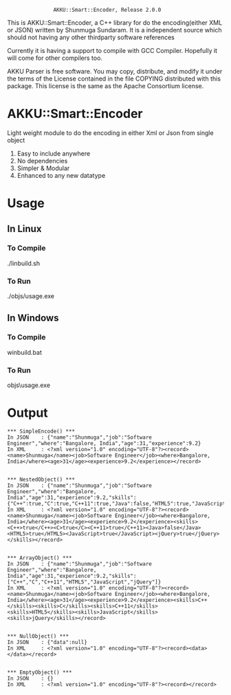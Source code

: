 
                   AKKU::Smart::Encoder, Release 2.0.0

This is AKKU::Smart::Encoder, a C++ library for do the encoding(either 
XML or JSON) written by Shunmuga Sundaram.  It is
a independent source which should not having any other thirdparty
software references

Currently it is having a support to compile with GCC Compiler.
Hopefully it will come for other compilers too.

AKKU Parser is free software.  You may copy, distribute, and modify
it under the terms of the License contained in the file COPYING
distributed with this package.  This license is the same as the
Apache Consortium license.


# AKKU::Smart::Encoder
Light weight module to do the encoding in either Xml or Json from single object

1. Easy to include anywhere
2. No dependencies
3. Simpler & Modular
4. Enhanced to any new datatype

# Usage
## In Linux

### To Compile

./linbuild.sh

### To Run

./objs/usage.exe

## In Windows
### To Compile

winbuild.bat

### To Run

objs\usage.exe

# Output
```
*** SimpleEncode() ***
In JSON    : {"name":"Shunmuga","job":"Software Engineer","where":"Bangalore, India","age":31,"experience":9.2}
In XML     : <?xml version="1.0" encoding="UTF-8"?><record><name>Shunmuga</name><job>Software Engineer</job><where>Bangalore, India</where><age>31</age><experience>9.2</experience></record>


*** NestedObject() ***
In JSON    : {"name":"Shunmuga","job":"Software Engineer","where":"Bangalore, India","age":31,"experience":9.2,"skills":{"C++":true,"C":true,"C++11":true,"Java":false,"HTML5":true,"JavaScript":true,"jQuery":true}}
In XML     : <?xml version="1.0" encoding="UTF-8"?><record><name>Shunmuga</name><job>Software Engineer</job><where>Bangalore, India</where><age>31</age><experience>9.2</experience><skills><C++>true</C++><C>true</C><C++11>true</C++11><Java>false</Java><HTML5>true</HTML5><JavaScript>true</JavaScript><jQuery>true</jQuery></skills></record>


*** ArrayObject() ***
In JSON    : {"name":"Shunmuga","job":"Software Engineer","where":"Bangalore, India","age":31,"experience":9.2,"skills":["C++","C","C++11","HTML5","JavaScript","jQuery"]}
In XML     : <?xml version="1.0" encoding="UTF-8"?><record><name>Shunmuga</name><job>Software Engineer</job><where>Bangalore, India</where><age>31</age><experience>9.2</experience><skills>C++</skills><skills>C</skills><skills>C++11</skills><skills>HTML5</skills><skills>JavaScript</skills><skills>jQuery</skills></record>


*** NullObject() ***
In JSON    : {"data":null}
In XML     : <?xml version="1.0" encoding="UTF-8"?><record><data></data></record>


*** EmptyObject() ***
In JSON    : {}
In XML     : <?xml version="1.0" encoding="UTF-8"?><record></record>
```